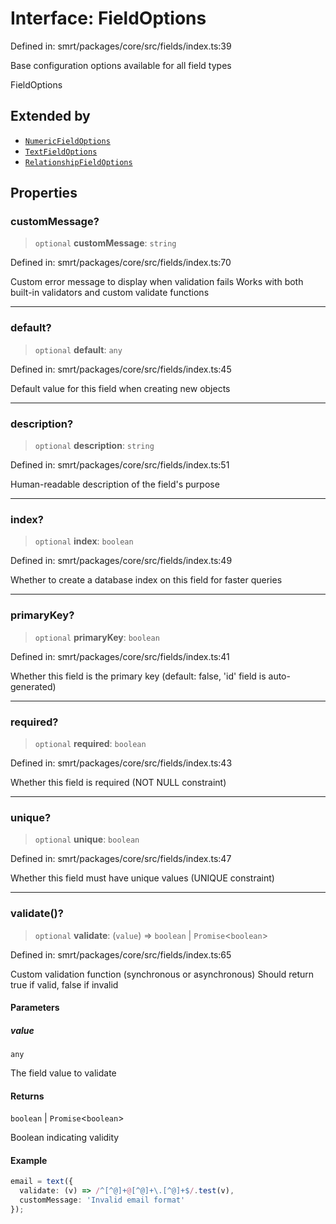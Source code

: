 # Interface: FieldOptions

Defined in: smrt/packages/core/src/fields/index.ts:39

Base configuration options available for all field types

 FieldOptions

## Extended by

- [`NumericFieldOptions`](NumericFieldOptions.md)
- [`TextFieldOptions`](TextFieldOptions.md)
- [`RelationshipFieldOptions`](RelationshipFieldOptions.md)

## Properties

### customMessage?

> `optional` **customMessage**: `string`

Defined in: smrt/packages/core/src/fields/index.ts:70

Custom error message to display when validation fails
Works with both built-in validators and custom validate functions

***

### default?

> `optional` **default**: `any`

Defined in: smrt/packages/core/src/fields/index.ts:45

Default value for this field when creating new objects

***

### description?

> `optional` **description**: `string`

Defined in: smrt/packages/core/src/fields/index.ts:51

Human-readable description of the field's purpose

***

### index?

> `optional` **index**: `boolean`

Defined in: smrt/packages/core/src/fields/index.ts:49

Whether to create a database index on this field for faster queries

***

### primaryKey?

> `optional` **primaryKey**: `boolean`

Defined in: smrt/packages/core/src/fields/index.ts:41

Whether this field is the primary key (default: false, 'id' field is auto-generated)

***

### required?

> `optional` **required**: `boolean`

Defined in: smrt/packages/core/src/fields/index.ts:43

Whether this field is required (NOT NULL constraint)

***

### unique?

> `optional` **unique**: `boolean`

Defined in: smrt/packages/core/src/fields/index.ts:47

Whether this field must have unique values (UNIQUE constraint)

***

### validate()?

> `optional` **validate**: (`value`) => `boolean` \| `Promise`\<`boolean`\>

Defined in: smrt/packages/core/src/fields/index.ts:65

Custom validation function (synchronous or asynchronous)
Should return true if valid, false if invalid

#### Parameters

##### value

`any`

The field value to validate

#### Returns

`boolean` \| `Promise`\<`boolean`\>

Boolean indicating validity

#### Example

```typescript
email = text({
  validate: (v) => /^[^@]+@[^@]+\.[^@]+$/.test(v),
  customMessage: 'Invalid email format'
});
```
